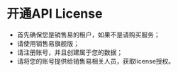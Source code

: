 # 开通API License #

* 首先确保您是销售易的租户，如果不是请购买服务；
* 请使用销售易旗舰版；
* 请注册账号，并且创建属于您的数据；
* 请将您的账号提供给销售易相关人员，获取license授权。
